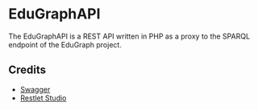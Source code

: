 # EduGraphAPI

The EduGraphAPI is a REST API written in PHP as a proxy to the SPARQL endpoint of the EduGraph project.

## Credits

* [Swagger](http://swagger.io/)
* [Restlet Studio](http://studio.restlet.com/#/)
